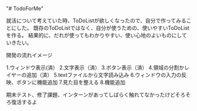 "# TodoForMe" 

就活について考えていた時、ToDoListが欲しくなったので、自分で作ってみることにした。
既存のToDoListではなく、自分が使うための、使いやすいToDoListを作る。
結果的に、だれが使ってもわかりやすい、使い心地のよいものにしていきたい。

開発の流れイメージ

1.ウィンドウ表示(済）
2.文字表示（済）
3.ボタン表示（済）
4.領域の分割かレイヤーの追加（済）
5.textファイルから文字読み込み
6.ウィンドウの入力の反映、ボタンに機能追加
7.見た目を整える
8.機能追加

期末テスト、修了課題、インターンがあってしばらく触れてなかったけどそろそろ復活するよ
